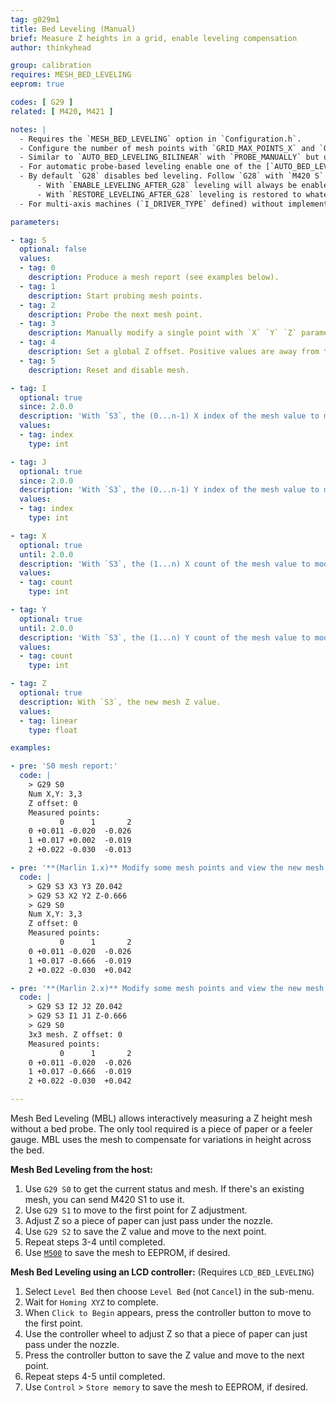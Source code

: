 ```yaml
---
tag: g029m1
title: Bed Leveling (Manual)
brief: Measure Z heights in a grid, enable leveling compensation
author: thinkyhead

group: calibration
requires: MESH_BED_LEVELING
eeprom: true

codes: [ G29 ]
related: [ M420, M421 ]

notes: |
  - Requires the `MESH_BED_LEVELING` option in `Configuration.h`.
  - Configure the number of mesh points with `GRID_MAX_POINTS_X` and `GRID_MAX_POINTS_Y`.
  - Similar to `AUTO_BED_LEVELING_BILINEAR` with `PROBE_MANUALLY` but uses less SRAM.
  - For automatic probe-based leveling enable one of the [`AUTO_BED_LEVELING_*`](/docs/configuration/configuration.html#bed-leveling) options instead.
  - By default `G28` disables bed leveling. Follow `G28` with `M420 S` to turn leveling on.
      - With `ENABLE_LEVELING_AFTER_G28` leveling will always be enabled after `G28`.
      - With `RESTORE_LEVELING_AFTER_G28` leveling is restored to whatever state it was in before `G28`.
  - For multi-axis machines (`I_DRIVER_TYPE` defined) without implementation of inverse kinematics, bed leveling produces wrong results while the toolhead is not oriented vertical and perpendicular to the bed and must be turned off with `M420 S0`

parameters:

- tag: S
  optional: false
  values:
  - tag: 0
    description: Produce a mesh report (see examples below).
  - tag: 1
    description: Start probing mesh points.
  - tag: 2
    description: Probe the next mesh point.
  - tag: 3
    description: Manually modify a single point with `X` `Y` `Z` parameters. (See also [`M421`](/docs/gcode/M421.html).)
  - tag: 4
    description: Set a global Z offset. Positive values are away from the bed; negative values are closer.
  - tag: 5
    description: Reset and disable mesh.

- tag: I
  optional: true
  since: 2.0.0
  description: 'With `S3`, the (0...n-1) X index of the mesh value to modify.'
  values:
  - tag: index
    type: int

- tag: J
  optional: true
  since: 2.0.0
  description: 'With `S3`, the (0...n-1) Y index of the mesh value to modify.'
  values:
  - tag: index
    type: int

- tag: X
  optional: true
  until: 2.0.0
  description: 'With `S3`, the (1...n) X count of the mesh value to modify.'
  values:
  - tag: count
    type: int

- tag: Y
  optional: true
  until: 2.0.0
  description: 'With `S3`, the (1...n) Y count of the mesh value to modify.'
  values:
  - tag: count
    type: int

- tag: Z
  optional: true
  description: With `S3`, the new mesh Z value.
  values:
  - tag: linear
    type: float

examples:

- pre: 'S0 mesh report:'
  code: |
    > G29 S0
    Num X,Y: 3,3
    Z offset: 0
    Measured points:
           0      1       2
    0 +0.011 -0.020  -0.026
    1 +0.017 +0.002  -0.019
    2 +0.022 -0.030  -0.013

- pre: '**(Marlin 1.x)** Modify some mesh points and view the new mesh:'
  code: |
    > G29 S3 X3 Y3 Z0.042
    > G29 S3 X2 Y2 Z-0.666
    > G29 S0
    Num X,Y: 3,3
    Z offset: 0
    Measured points:
           0      1       2
    0 +0.011 -0.020  -0.026
    1 +0.017 -0.666  -0.019
    2 +0.022 -0.030  +0.042

- pre: '**(Marlin 2.x)** Modify some mesh points and view the new mesh:'
  code: |
    > G29 S3 I2 J2 Z0.042
    > G29 S3 I1 J1 Z-0.666
    > G29 S0
    3x3 mesh. Z offset: 0
    Measured points:
           0      1       2
    0 +0.011 -0.020  -0.026
    1 +0.017 -0.666  -0.019
    2 +0.022 -0.030  +0.042

---
```


Mesh Bed Leveling (MBL) allows interactively measuring a Z height mesh without a bed probe. The only tool required is a piece of paper or a feeler gauge. MBL uses the mesh to compensate for variations in height across the bed.

**Mesh Bed Leveling from the host:**

1. Use `G29 S0` to get the current status and mesh. If there's an existing mesh, you can send M420 S1 to use it.
2. Use `G29 S1` to move to the first point for Z adjustment.
3. Adjust Z so a piece of paper can just pass under the nozzle.
4. Use `G29 S2` to save the Z value and move to the next point.
5. Repeat steps 3-4 until completed.
6. Use [`M500`](/docs/gcode/M500.html) to save the mesh to EEPROM, if desired.

**Mesh Bed Leveling using an LCD controller:** (Requires `LCD_BED_LEVELING`)

1. Select `Level Bed` then choose `Level Bed` (not `Cancel`) in the sub-menu.
2. Wait for `Homing XYZ` to complete.
3. When `Click to Begin` appears, press the controller button to move to the first point.
4. Use the controller wheel to adjust Z so that a piece of paper can just pass under the nozzle.
5. Press the controller button to save the Z value and move to the next point.
6. Repeat steps 4-5 until completed.
7. Use `Control` > `Store memory` to save the mesh to EEPROM, if desired.
